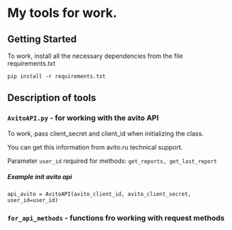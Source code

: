 # My tools for work. 

## Getting Started
To work, install all the necessary dependencies from the file requirements.txt
```
pip install -r requirements.txt
```

## Description of tools

###  `AvitoAPI.py` - for working with the avito API
To work, pass client_secret and client_id when initializing the class. 

You can get this information from avito.ru technical support.

Parameter `user_id` required for methods: `get_reports, get_last_report`

##### Example init avito api 
```
api_avito = AvitoAPI(avito_client_id, avito_client_secret, user_id=user_id)
```

###  `for_api_methods` - functions fro working with request methods